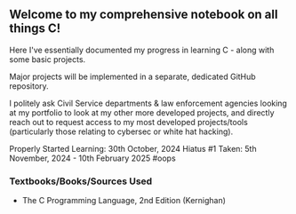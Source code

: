 ## Welcome to my comprehensive notebook on all things C!

Here I've essentially documented my progress in learning C - along with some basic projects. 

Major projects will be implemented in a separate, dedicated GitHub repository. 

I politely ask Civil Service departments & law enforcement agencies looking at my portfolio to look at my other more developed projects, and directly reach out to request access to my most developed projects/tools (particularly those relating to cybersec or white hat hacking).

Properly Started Learning: 30th October, 2024 
Hiatus #1 Taken: 5th November, 2024 - 10th February 2025 #oops

### Textbooks/Books/Sources Used
* The C Programming Language, 2nd Edition (Kernighan)
